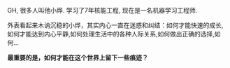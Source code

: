 GH, 很多人叫他小烨. 学习了7年核能工程, 现在是一名机器学习工程师.

外表看起来木讷沉稳的小烨，其实内心一直在迷惑和纠结：如何才能快速的成长,如何才能达到内心平静,如何处理生活中的各种人际关系,如何做出正确的选择,如何...

**最重要的是，如何才能在这个世界上留下一些痕迹？**
